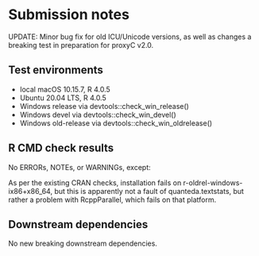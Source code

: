 # Submission notes

UPDATE: Minor bug fix for old ICU/Unicode versions, as well as changes a breaking test in preparation for proxyC v2.0.

## Test environments

* local macOS 10.15.7, R 4.0.5
* Ubuntu 20.04 LTS, R 4.0.5
* Windows release via devtools::check_win_release()
* Windows devel via devtools::check_win_devel()
* Windows old-release via devtools::check_win_oldrelease()

## R CMD check results

No ERRORs, NOTEs, or WARNINGs, except:

As per the existing CRAN checks, installation fails on r-oldrel-windows-ix86+x86_64, but this is apparently not a fault of quanteda.textstats, but rather a problem with RcppParallel, which fails on that platform.

## Downstream dependencies

No new breaking downstream dependencies.
